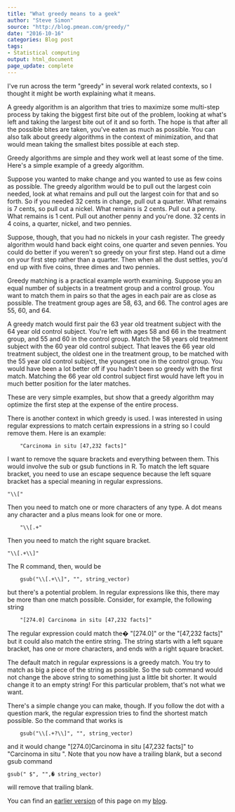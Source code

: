 ```yaml
---
title: "What greedy means to a geek"
author: "Steve Simon"
source: "http://blog.pmean.com/greedy/"
date: "2016-10-16"
categories: Blog post
tags:
- Statistical computing
output: html_document
page_update: complete
---
```


I've run across the term "greedy" in several work related contexts, so I thought it might be worth explaining what it means.

<!---More--->

A greedy algorithm is an algorithm that tries to maximize some multi-step process by taking the biggest first bite out of the problem, looking at what's left and taking the largest bite out of it and so forth. The hope is that after all the possible bites are taken, you've eaten as much as possible. You can also talk about greedy algorithms in the context of minimization, and that would mean taking the smallest bites possible at each step.

Greedy algorithms are simple and they work well at least some of the time. Here's a simple example of a greedy algorithm.

Suppose you wanted to make change and you wanted to use as few coins as possible. The greedy algorithm would be to pull out the largest coin needed, look at what remains and pull out the largest coin for that and so forth. So if you needed 32 cents in change, pull out a quarter. What remains is 7 cents, so pull out a nickel. What remains is 2 cents. Pull out a penny. What remains is 1 cent. Pull out another penny and you're done. 32 cents in 4 coins, a quarter, nickel, and two pennies.

Suppose, though, that you had no nickels in your cash register. The greedy algorithm would hand back eight coins, one quarter and seven pennies. You could do better if you weren't so greedy on your first step. Hand out a dime on your first step rather than a quarter. Then when all the dust settles, you'd end up with five coins, three dimes and two pennies.

Greedy matching is a practical example worth examining. Suppose you an equal number of subjects in a treatment group and a control group. You want to match them in pairs so that the ages in each pair are as close as possible. The treatment group ages are 58, 63, and 66. The control ages are 55, 60, and 64.

A greedy match would first pair the 63 year old treatment subject with the 64 year old control subject. You're left with ages 58 and 66 in the treatment group, and 55 and 60 in the control group. Match the 58 years old treatment subject with the 60 year old control subject. That leaves the 66 year old treatment subject, the oldest one in the treatment group, to be matched with the 55 year old control subject, the youngest one in the control group. You would have been a lot better off if you hadn't been so greedy with the first match. Matching the 66 year old control subject first would have left you in much better position for the later matches.

These are very simple examples, but show that a greedy algorithm may optimize the first step at the expense of the entire process.

There is another context in which greedy is used. I was interested in using regular expressions to match certain expressions in a string so I could remove them. Here is an example:

```
    "Carcinoma in situ [47,232 facts]"
```

I want to remove the square brackets and everything between them. This would involve the sub or gsub functions in R. To match the left square bracket, you need to use an escape sequence because the left square bracket has a special meaning in regular expressions.

```
"\\["
```

Then you need to match one or more characters of any type. A dot means any character and a plus means look for one or more.

```
    "\\[.+"
```

Then you need to match the right square bracket.

```
"\\[.+\\]"
```

The R command, then, would be

```
    gsub("\\[.+\\]", "", string_vector)
```

but there's a potential problem. In regular expressions like this, there may be more than one match possible. Consider, for example, the following string

```
    "[274.0] Carcinoma in situ [47,232 facts]"
```

The regular expression could match the� "[274.0]" or the "[47,232 facts]" but it could also match the entire string. The string starts with a left square bracket, has one or more characters, and ends with a right square bracket.

The default match in regular expressions is a greedy match. You try to match as big a piece of the string as possible. So the sub command would not change the above string to something just a little bit shorter. It would change it to an empty string! For this particular problem, that's not what we want.

There's a simple change you can make, though. If you follow the dot with a question mark, the regular expression tries to find the shortest match possible. So the command that works is

```
    gsub("\\[.+?\\]", "", string_vector)
```

and it would change "[274.0]Carcinoma in situ [47,232 facts]" to "Carcinoma in situ ". Note that you now have a trailing blank, but a second gsub command

    gsub(" $", "",� string_vector)

will remove that trailing blank.

You can find an [earlier version][sim1] of this page on my [blog][sim2].

[sim1]: http://blog.pmean.com/greedy/
[sim2]: http://blog.pmean.com
